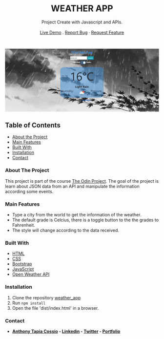 <p align="center">
  <h1 align="center">WEATHER APP</h1>

  <p align="center">
    Project Create with Javascript and APIs.
    <br>
    <br>
    <a href="https://anthonytc89.github.io/weather_app" target="_blank">Live Demo</a>
    .
    <a href="https://github.com/AnthonyTC89/weather_app/issues">Report Bug</a>
    ·
    <a href="https://github.com/AnthonyTC89/weather_app/issues">Request Feature</a>
  </p>
  <br>
</p>

  ![Screenshot](/screenshots/01.png)

<!-- TABLE OF CONTENTS -->
## Table of Contents

* [About the Project](#about-the-project)
* [Main Features](#main-features)
* [Built With](#built-with)
* [Installation](#installation)
* [Contact](#Contact)

<!-- ABOUT THE PROJECT -->
### About The Project

This project is part of the course [The Odin Project](https://www.theodinproject.com/courses/javascript/lessons/weather-app). The goal of the project is learn about JSON data from an API and manipulate the information according some events.

### Main Features

* Type a city from the world to get the information of the weather.
* The default grade is Celcius, there is a toggle button to the the grades to Fahrenheit.
* The style will change according to the data received.  

### Built With

* [HTML](https://www.w3.org/html/)
* [CSS](https://www.w3.org/Style/CSS/)
* [Bootstrap](https://getbootstrap.com/)
* [JavaScript](https://www.javascript.com/)
* [Open Weather API](https://openweathermap.org/api)

### Installation

  1. Clone the repository [weather_app](https://github.com/AnthonyTC89/weather_app)
  2. Run `npm install`
  3. Open the file 'dist/index.html' in a browser.

### Contact

* **[Anthony Tapia Cossio](https://github.com/AnthonyTC89) - [Linkedin](linkedin.com/in/anthony-tapia-cossio) - [Twitter](https://twitter.com/ptonypTC) - [Portfolio](https://portfolio-anthony.herokuapp.com/)**
